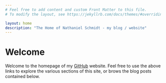 ```yaml
---
# Feel free to add content and custom Front Matter to this file.
# To modify the layout, see https://jekyllrb.com/docs/themes/#overriding-theme-defaults

layout: home
description: "The Home of Nathaniel Schmidt - my blog / website"
---
```


# Welcome
Welcome to the homepage of my [GitHub](http://github.com) website.  Feel free to use the above links to explore the various sections of this site, or brows the blog posts contained below.